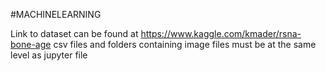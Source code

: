 #MACHINELEARNING

Link to dataset can be found at https://www.kaggle.com/kmader/rsna-bone-age
csv files and folders containing image files must be at the same level as jupyter file
